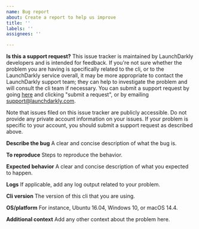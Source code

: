```yaml
---
name: Bug report
about: Create a report to help us improve
title: ''
labels: ''
assignees: ''

---
```


**Is this a support request?**
This issue tracker is maintained by LaunchDarkly developers and is intended for feedback. If you're not sure whether the problem you are having is specifically related to the cli, or to the LaunchDarkly service overall, it may be more appropriate to contact the LaunchDarkly support team; they can help to investigate the problem and will consult the cli team if necessary. You can submit a support request by going [here](https://support.launchdarkly.com/) and clicking "submit a request", or by emailing support@launchdarkly.com.

Note that issues filed on this issue tracker are publicly accessible. Do not provide any private account information on your issues. If your problem is specific to your account, you should submit a support request as described above.

**Describe the bug**
A clear and concise description of what the bug is.

**To reproduce**
Steps to reproduce the behavior.

**Expected behavior**
A clear and concise description of what you expected to happen.

**Logs**
If applicable, add any log output related to your problem.

**Cli version**
The version of this cli that you are using.

**OS/platform**
For instance, Ubuntu 16.04, Windows 10, or macOS 14.4.

**Additional context**
Add any other context about the problem here.